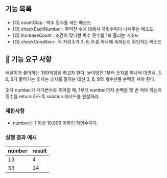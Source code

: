 ## 기능 목록

- [O]  countClap : 박수 횟수를 세는 메소드
- [O]  checkEachNumber : 주어진 수에 대해서 자릿수마다 나눠주는 메소드
- [O]  increaseCount : 조건이 맞다면 박수 횟수를 1회 올리는 메소드
- [O]  checkCondition : 각 자릿수가 3, 6, 9 중 하나에 속하는지 확인하는 메소드

## 🚀 기능 요구 사항

배달이가 좋아하는 369게임을 하고자 한다. 놀이법은 1부터 숫자를 하나씩 대면서, 3, 6, 9가 들어가는 숫자는 숫자를 말하는 대신 3, 6, 9의 개수만큼 손뼉을 쳐야 한다.

숫자 number가 매개변수로 주어질 때, 1부터 number까지 손뼉을 몇 번 쳐야 하는지 횟수를 return 하도록 solution 메서드를 완성하라.

### 제한사항

- number는 1 이상 10,000 이하인 자연수이다.

### 실행 결과 예시

| number | result |
| --- | --- |
| 13 | 4 |
| 33 | 14 |
